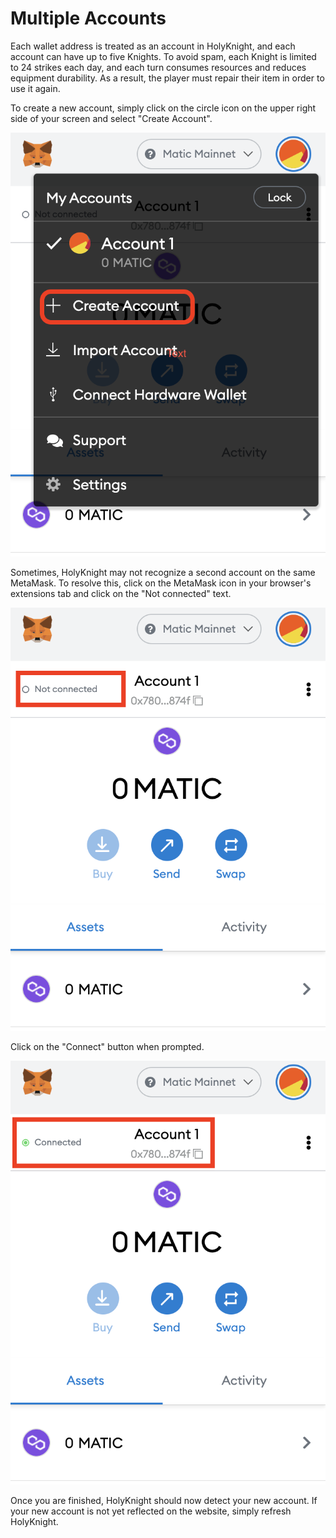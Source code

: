 # Multiple Accounts

Each wallet address is treated as an account in HolyKnight, and each account can have up to five Knights. To avoid spam, each Knight is limited to 24 strikes each day, and each turn consumes resources and reduces equipment durability. As a result, the player must repair their item in order to use it again.

To create a new account, simply click on the circle icon on the upper right side of your screen and select "Create Account".

![](../assets/create-account.png)

Sometimes, HolyKnight may not recognize a second account on the same MetaMask. To resolve this, click on the MetaMask icon in your browser's extensions tab and click on the "Not connected" text.

![](../assets/not-connected.png)

Click on the "Connect" button when prompted.

![](../assets/connect-button.png)

Once you are finished, HolyKnight should now detect your new account. If your new account is not yet reflected on the website, simply refresh HolyKnight.
